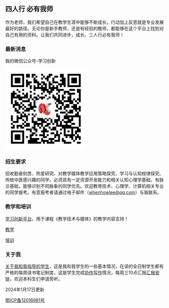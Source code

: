 ## 四人行 必有我师 ##

作为老师，我们希望自己在教学生涯中能够不断成长，行动加上反思就是专业发展最好的路径。无论你是新手教师，还是有经验的教师，都能够在这个平台上找到对自己有用的资料。让我们共同进步，成长，三人行必有我师！

### 最新消息 ###

我的微信公众号-学习创新

![学习创新](e-instruction.jpg)

### 招生要求

招收勤奋刻苦、热爱研究、对教学媒体教学应用策略探究、学习与认知规律探究、传统中医感兴趣的同学。必须具有一定资源开发能力和相关认知心理学基础，有脉诊基础，能够识别不同脉象的同学优先。欢迎教育技术、心理学、计算机相关专业的同学报考。有意报考者请通过电子邮件（whenhowlee@qq.com）与我联系。

### 教学和培训 ###

[学习创新平台](http://qqda.ren/)，用于课程《教学技术与媒体》的教学内容支持！

[教学](http://4instructor.com/#!teaching.md)

[培训](http://4instructor.com/#!training.md)

### 关于我 ###

[关于我和我指导的学生](http://4instructor.com/#!about.md)，这是我和我学生的一些基本情况，在读的全日制学生都有严格的每周读书笔记制度，这是学生完成[协作写作](http://4instructor.com/#!jianshu.md)情况，每周三10点汇报[汇报安排](http://4instructor.com/#!huibao.md)，欢迎本科生们申请旁听。


2024年1月17日更新

[鄂ICP备12016981号](http://www.miitbeian.gov.cn/) 

